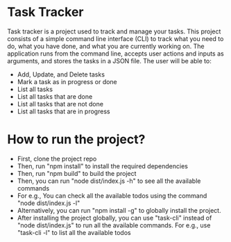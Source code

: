 # Task Tracker
Task tracker is a project used to track and manage your tasks.  This project consists of a simple command line interface (CLI) to track what you need to do, what you have done, and what you are currently working on.
The application runs from the command line, accepts user actions and inputs as arguments, and stores the tasks in a JSON file. The user will be able to:
- Add, Update, and Delete tasks
- Mark a task as in progress or done
- List all tasks
- List all tasks that are done
- List all tasks that are not done
- List all tasks that are in progress

# How to run the project?
  - First, clone the project repo
  - Then, run "npm install" to install the required dependencies
  - Then, run "npm build" to build the project
  - Then, you can run "node dist/index.js -h" to see all the available commands
  - For e.g., You can check all the available todos using the command "node dist/index.js -l"
  - Alternatively, you can run "npm install -g" to globally install the project.
  - After installing the project globally, you can use "task-cli" instead of "node dist/index.js" to run all the available commands. For e.g., use "task-cli -l" to list all the available todos
